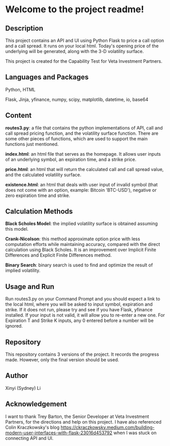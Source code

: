 # Welcome to the project readme!

## Description

This project contains an API and UI using Python Flask to price a call option and a call spread. It runs on your local html. Today's opening price of the underlying will be generated, along with the 3-D volatility surface.

This project is created for the Capability Test for Veta Investment Partners.


## Languages and Packages

Python, HTML

Flask, Jinja, yfinance, numpy, scipy, matplotlib, datetime, io, base64


## Content

**routes3.py**: a file that contains the python implementations of API, call and call spread pricing function, and the volatility surface function. There are some other pieces of functions, which are used to support the main functions just mentioned.  

**index.html**: an html file that serves as the homepage.  It allows user inputs of an underlying symbol, an expiration time, and a strike price.

**price.html**: an html that will return the calculated call and call spread value, and the calculated volatility surface.

**existence.html**: an html that deals with user input of invalid symbol (that does not come with an option, example: Bitcoin 'BTC-USD'), negative or zero expiration time and strike.


## Calculation Methods

**Black Scholes Model**: the implied volatility surface is obtained assuming this model. 

**Crank-Nicolson**: this method approximate option price with less computation efforts while maintaining accuracy, compared with the direct calculation using Black Scholes. It is an improvement over Implicit Finite Differences and Explicit Finite Differences method. 

**Binary Search**: binary search is used to find and optimize the result of implied volatility.

## Usage and Run

Run routes3.py on your Command Prompt and you should expect a link to the local html, where you will be asked to input symbol, expiration and strike.
If it does not run, please try and see if you have Flask, yfinance installed. If your input is not valid, it will allow you to re-enter a new one.
For Expiration T and Strike K inputs, any 0 entered before a number will be ignored.

## Repository

This repository contains 3 versions of the project. It records the progress made. However, only the final version should be used.

## Author

Xinyi (Sydney) Li

## Acknowledgement

I want to thank Trey Barton, the Senior Developer at Veta Investment Partners, for the directions and help on this project.
I have also referenced Colin Kraczkowsky's blog https://ckraczkowsky.medium.com/building-modern-user-interfaces-with-flask-23016d453792 when I was stuck on connecting API and UI.

